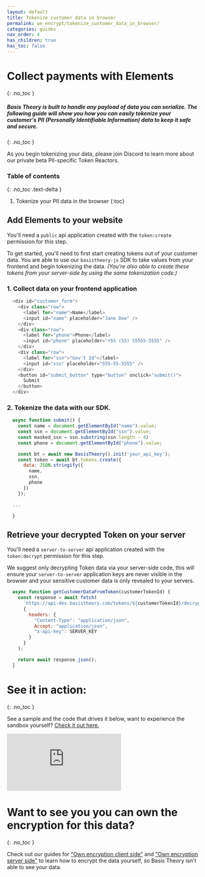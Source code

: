 ```yaml
---
layout: default
title: Tokenize customer data in browser
permalink: we_encrypt/tokenize_customer_data_in_browser/
categories: guides
nav_order: 4
has_children: true
has_toc: false
---
```

# Collect payments with Elements
{: .no_toc }

##### Basis Theory is built to handle any payload of data you can serialize. The following guide will show you how you can easily tokenize your customer's PII (Personally Identifiable Information) data to keep it safe and secure.

{: .no_toc }

<span class="base-alert warning">
  <span>
    As you begin tokenizing your data, please join Discord to learn more about our private beta PII-specific Token Reactors.
  </span>
</span>

### Table of contents
{: .no_toc .text-delta }

1. Tokenize your PII data in the browser
{:toc}


## Add Elements to your website
<span class="base-alert warning">
  <span>
    You'll need a <code>public</code> api application created with the <code>token:create</code> permission for this step.
  </span>
</span>

To get started, you'll need to first start creating tokens out of your customer data. You are able to use our <code>basistheory-js</code> SDK to take values from your frontend and begin tokenizing the data. *(You're also able to create these tokens from your server-side by using the same tokenization code.)*

### 1. Collect data on your frontend application

```js
  <div id="customer_form">
    <div class="row">
      <label for="name">Name</label>
      <input id="name" placeholder="Jane Doe" />
    </div>
    <div class="row">
      <label for="phone">Phone</label>
      <input id="phone" placeholder="+55 (55) 55555-5555" />
    </div>
    <div class="row">
      <label for="ssn">"Gov't Id"</label>
      <input id="ssn" placeholder="555-55-5555" />
    </div>
    <button id="submit_button" type="button" onclick="submit()">
      Submit
    </button>
  </div>
```

### 2. Tokenize the data with our SDK.

```js
  async function submit() {
    const name = document.getElementById("name").value;
    const ssn = document.getElementById("ssn").value;
    const masked_ssn = ssn.substring(ssn.length - 4)
    const phone = document.getElementById("phone").value;

    const bt = await new BasisTheory().init('your_api_key');
    const token = await bt.tokens.create({
      data: JSON.stringify({
        name,
        ssn,
        phone
      })
    });

  ...

  }
```

## Retrieve your decrypted Token on your server

<span class="base-alert warning">
  <span>
    You'll need a <code>server-to-server</code> api application created with the <code>token:decrypt</code> permission for this step.
  </span>
</span>

We suggest only decrypting Token data via your server-side code, this will ensure your <code>server-to-server</code> application keys are never visible in the browser and your sensitive customer data is only revealed to your servers.

```js
  async function getCustomerDataFromToken(customerTokenId) {
    const response = await fetch(
      `https://api-dev.basistheory.com/tokens/${customerTokenId}/decrypt`,
      {
        headers: {
          "Content-Type": "application/json",
          Accept: "application/json",
          "x-api-key": SERVER_KEY
        }
      }
    );

    return await response.json();
  }
```

# See it in action:
{: .no_toc }

See a sample and the code that drives it below, want to experience the sandbox yourself? [Check it out here.]("https://codesandbox.io/s/tokenize-customer-data-ifqz0")
<div class="iframe-container">
  <iframe src="https://ifqz0.sse.codesandbox.io/" class="iframe-code" allowfullscreen="" frameborder="0"></iframe>
</div>

# Want to see you you can own the encryption for this data?
{: .no_toc }

Check out our guides for ["Own encryption client side"]("https://guides.basistheory.com/own-encryption-client-side") and ["Own encryption server side"]("https://guides.basistheory.com/own-encryption-server-side") to learn how to encrypt the data yourself, so Basis Theory isn't able to see your data.